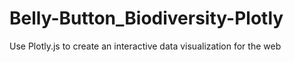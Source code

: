 # Belly-Button_Biodiversity-Plotly
Use Plotly.js to create an interactive data visualization for the web
